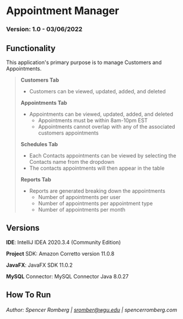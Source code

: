 # Appointment Manager
### Version: 1.0 - 03/06/2022

## Functionality
This application's primary purpose is to manage Customers and Appointments. 

> **Customers Tab**
> 
>  - Customers can be viewed, updated, added, and deleted 
> 
> **Appointments Tab**
> 
> - Appointments can be viewed, updated, added, and deleted
>   -  Appointments must be within 8am-10pm EST
>   -  Appointments cannot overlap with any of the associated customers appointments
>     
> **Schedules Tab**
> 
> - Each Contacts appointments can be viewed by selecting the Contacts name from the dropdown
> - The contacts appointments will then appear in the table
> 
> **Reports Tab**
> 
> - Reports are generated breaking down the appointments
>   - Number of appointments per user
>   - Number of appointments per appointment type
>   - Number of appointments per month 


## Versions

**IDE**: IntelliJ IDEA 2020.3.4 (Community Edition)

**Project** SDK: Amazon Corretto version 11.0.8

**JavaFX**: JavaFX SDK 11.0.2

**MySQL** Connector: MySQL Connector Java 8.0.27


## How To Run




###### Author: Spencer Romberg | sromber@wgu.edu | spencerromberg.com
